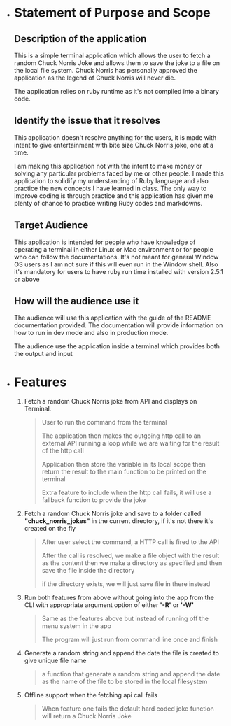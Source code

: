 - # Statement of Purpose and Scope

  ## Description of the application

  This is a simple terminal application which allows the user to fetch a random Chuck Norris Joke and allows them to save the joke to a file on the local file system. Chuck Norris has personally approved the application as the legend of Chuck Norris will never die.

  The application relies on ruby runtime as it's not compiled into a binary code.

  ## Identify the issue that it resolves

  This application doesn't resolve anything for the users, it is made with intent to give entertainment with bite size Chuck Norris joke, one at a time.

  I am making this application not with the intent to make money or solving any particular problems faced by me or other people. I made this application to solidify my understanding of Ruby language and also practice the new concepts I have learned in class. The only way to improve coding is through practice and this application has given me plenty of chance to practice writing Ruby codes and markdowns.

  ## Target Audience

  This application is intended for people who have knowledge of operating a terminal in either Linux or Mac environment or for people who can follow the documentations. It's not meant for general Window OS users as I am not sure if this will even run in the Window shell. Also it's mandatory for users to have ruby run time installed with version 2.5.1 or above

  ## How will the audience use it

  The audience will use this application with the guide of the README documentation provided. The documentation will provide information on how to run in dev mode and also in production mode.

  The audience use the application inside a terminal which provides both the output and input

* # Features

  1. Fetch a random Chuck Norris joke from API and displays on Terminal.

     > User to run the command from the terminal
     >
     > The application then makes the outgoing http call to an external API running a loop while we are waiting for the result of the http call
     >
     > Application then store the variable in its local scope then return the result to the main function to be printed on the terminal
     >
     > Extra feature to include when the http call fails, it will use a fallback function to provide the joke

  2. Fetch a random Chuck Norris joke and save to a folder called **"chuck_norris_jokes"** in the current directory, if it's not there it's created on the fly

     > After user select the command, a HTTP call is fired to the API
     >
     > After the call is resolved, we make a file object with the result as the content then we make a directory as specified and then save the file inside the directory
     >
     > if the directory exists, we will just save file in there instead

  3. Run both features from above without going into the app from the CLI with appropriate argument option of either **'-R'** or **'-W'**

     > Same as the features above but instead of running off the menu system in the app
     >
     > The program will just run from command line once and finish

  4. Generate a random string and append the date the file is created to give unique file name

     > a function that generate a random string and append the date as the name of the file to be stored in the local filesystem

  5. Offline support when the fetching api call fails

     > When feature one fails the default hard coded joke function will return a Chuck Norris Joke
